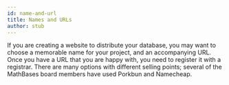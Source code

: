 ```yaml
---
id: name-and-url
title: Names and URLs
author: stub
---
```


If you are creating a website to distribute your database, you may want to choose a memorable name for your project, and an accompanying URL.  Once you have a URL that you are happy with, you need to register it with a registrar.  There are many options with different selling points; several of the MathBases board members have used Porkbun and Namecheap.